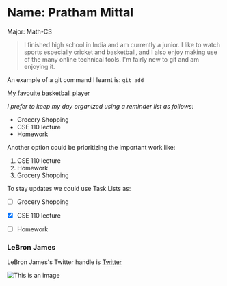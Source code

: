 # Name: **Pratham Mittal**

Major: Math-CS

> I finished high school in India and am currently a junior. I like to watch sports especially cricket and basketball, and I also enjoy making use of the many online technical tools. I'm fairly new to git and am enjoying it.

An example of a git command I learnt is:
`git add`

[My favouite basketball player](#lebron)

*I prefer to keep my day organized using a reminder list as follows:*

- Grocery Shopping
- CSE 110 lecture
- Homework


Another option could be prioritizing the important work like:

1. CSE 110 lecture
2. Homework
3. Grocery Shopping

To stay updates we could use Task Lists as:

- [ ] Grocery Shopping
- [x] CSE 110 lecture
- [ ] Homework


### LeBron James

LeBron James's Twitter handle is [Twitter](https://twitter.com/KingJames?ref_src=twsrc%5Egoogle%7Ctwcamp%5Eserp%7Ctwgr%5Eauthor)

![This is an image](https://upload.wikimedia.org/wikipedia/commons/b/bf/LeBron_James_-_51959723161_%28cropped%29.jpg)

